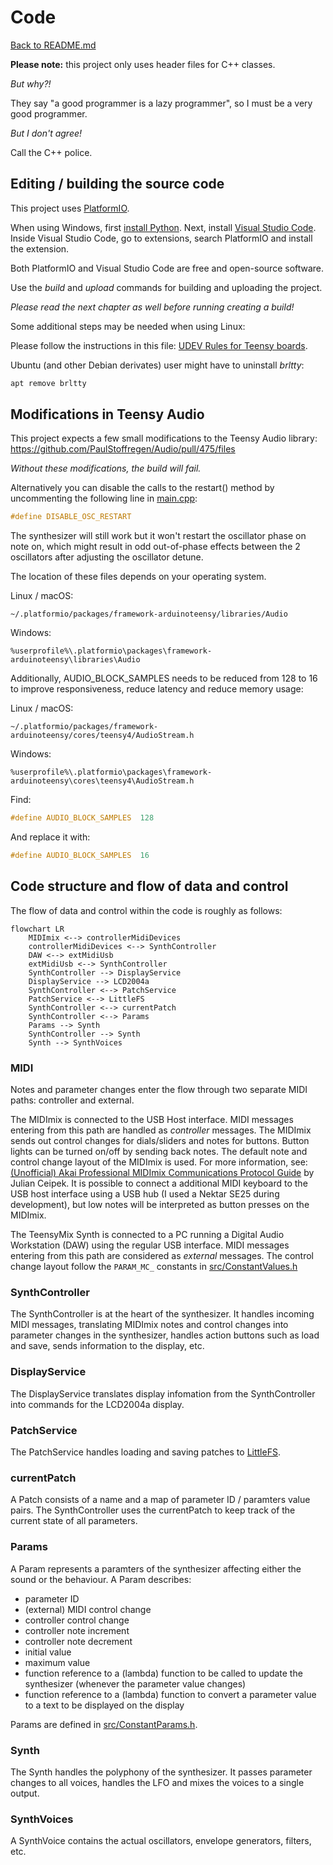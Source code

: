 # Code

[Back to README.md](README.md)

__Please note:__ this project only uses header files for C++ classes.

_But why?!_

They say "a good programmer is a lazy programmer", so I must be a very good programmer.

_But I don't agree!_

Call the C++ police.

## Editing / building the source code

This project uses [PlatformIO](https://platformio.org/).

When using Windows, first [install Python](https://docs.platformio.org/en/latest/faq/install-python.html).
Next, install [Visual Studio Code](https://code.visualstudio.com/).
Inside Visual Studio Code, go to extensions, search PlatformIO and install the extension.

Both PlatformIO and Visual Studio Code are free and open-source software.

Use the _build_ and _upload_ commands for building and uploading the project.

_Please read the next chapter as well before running creating a build!_

Some additional steps may be needed when using Linux:

Please follow the instructions in this file:
[UDEV Rules for Teensy boards](https://www.pjrc.com/teensy/00-teensy.rules).

Ubuntu (and other Debian derivates) user might have to uninstall _brltty_:
```bash
apt remove brltty
```

## Modifications in Teensy Audio

This project expects a few small modifications to the Teensy Audio library:
https://github.com/PaulStoffregen/Audio/pull/475/files

_Without these modifications, the build will fail._

Alternatively you can disable the calls to the restart() method by uncommenting the following line in [main.cpp](main.cpp):
```cpp
#define DISABLE_OSC_RESTART
```
The synthesizer will still work but it won't restart the oscillator phase on note on, which might result in odd out-of-phase effects between the 2 oscillators after adjusting the oscillator detune.

The location of these files depends on your operating system.

Linux / macOS:
```
~/.platformio/packages/framework-arduinoteensy/libraries/Audio
```

Windows:
```
%userprofile%\.platformio\packages\framework-arduinoteensy\libraries\Audio
```

Additionally, AUDIO_BLOCK_SAMPLES needs to be reduced from 128 to 16 to improve responsiveness, reduce latency and reduce memory usage:

Linux / macOS:
```
~/.platformio/packages/framework-arduinoteensy/cores/teensy4/AudioStream.h
```

Windows:
```
%userprofile%\.platformio\packages\framework-arduinoteensy\cores\teensy4\AudioStream.h
```

Find:
```C++
#define AUDIO_BLOCK_SAMPLES  128
```

And replace it with:
```C++
#define AUDIO_BLOCK_SAMPLES  16
```

## Code structure and flow of data and control

The flow of data and control within the code is roughly as follows:
```mermaid
flowchart LR
    MIDImix <--> controllerMidiDevices
    controllerMidiDevices <--> SynthController
    DAW <--> extMidiUsb
    extMidiUsb <--> SynthController
    SynthController --> DisplayService
    DisplayService --> LCD2004a
    SynthController <--> PatchService
    PatchService <--> LittleFS
    SynthController <--> currentPatch
    SynthController <--> Params
    Params --> Synth
    SynthController --> Synth
    Synth --> SynthVoices
```

### MIDI

Notes and parameter changes enter the flow through two separate MIDI paths: controller and external.

The MIDImix is connected to the USB Host interface. MIDI messages entering from this path are handled as _controller_ messages. The MIDImix sends out control changes for dials/sliders and notes for buttons. Button lights can be turned on/off by sending back notes. The default note and control change layout of the MIDImix is used. For more information, see: [(Unofficial) Akai Professional MIDImix Communications Protocol Guide](https://docs.google.com/document/d/1zeRPklp_Mo_XzJZUKu2i-p1VgfBoUWF0JKZ5CzX8aB0/edit?usp=sharing) by Julian Ceipek. It is possible to connect a additional MIDI keyboard to the USB host interface using a USB hub (I used a Nektar SE25 during development), but low notes will be interpreted as button presses on the MIDImix.

The TeensyMix Synth is connected to a PC running a Digital Audio Workstation (DAW) using the regular USB interface. MIDI messages entering from this path are considered as _external_ messages. The control change layout follow the `PARAM_MC_` constants in [src/ConstantValues.h](src/ConstantValues.h)

### SynthController

The SynthController is at the heart of the synthesizer. It handles incoming MIDI messages, translating MIDImix notes and control changes into parameter changes in the synthesizer, handles action buttons such as load and save, sends information to the display, etc. 

### DisplayService

The DisplayService translates display infomation from the SynthController into commands for the LCD2004a display.

### PatchService

The PatchService handles loading and saving patches to [LittleFS](https://github.com/PaulStoffregen/LittleFS).

### currentPatch

A Patch consists of a name and a map of parameter ID / paramters value pairs. The SynthController uses the currentPatch to keep track of the current state of all parameters.

### Params

A Param represents a paramters of the synthesizer affecting either the sound or the behaviour. A Param describes:
* parameter ID
* (external) MIDI control change
* controller control change
* controller note increment
* controller note decrement
* initial value
* maximum value
* function reference to a (lambda) function to be called to update the synthesizer (whenever the parameter value changes)
* function reference to a (lambda) function to convert a parameter value to a text to be displayed on the display

Params are defined in [src/ConstantParams.h](src/ConstantParams.h).

### Synth

The Synth handles the polyphony of the synthesizer. It passes parameter changes to all voices, handles the LFO and mixes the voices to a single output.

### SynthVoices

A SynthVoice contains the actual oscillators, envelope generators, filters, etc.

